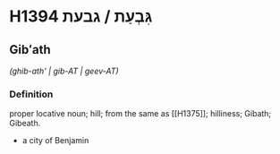 # H1394 גִּבְעַת / גבעת

## Gibʻath

_(ghib-ath' | ɡib-AT | ɡeev-AT)_

### Definition

proper locative noun; hill; from the same as [[H1375]]; hilliness; Gibath; Gibeath.

- a city of Benjamin
